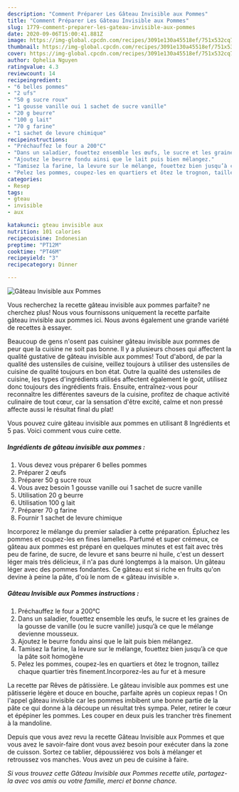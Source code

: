 ```yaml
---
description: "Comment Préparer Les Gâteau Invisible aux Pommes"
title: "Comment Préparer Les Gâteau Invisible aux Pommes"
slug: 1779-comment-preparer-les-gateau-invisible-aux-pommes
date: 2020-09-06T15:00:41.881Z
image: https://img-global.cpcdn.com/recipes/3091e130a45518ef/751x532cq70/gateau-invisible-aux-pommes-photo-principale-de-la-recette.jpg
thumbnail: https://img-global.cpcdn.com/recipes/3091e130a45518ef/751x532cq70/gateau-invisible-aux-pommes-photo-principale-de-la-recette.jpg
cover: https://img-global.cpcdn.com/recipes/3091e130a45518ef/751x532cq70/gateau-invisible-aux-pommes-photo-principale-de-la-recette.jpg
author: Ophelia Nguyen
ratingvalue: 4.3
reviewcount: 14
recipeingredient:
- "6 belles pommes"
- "2 ufs"
- "50 g sucre roux"
- "1 gousse vanille oui 1 sachet de sucre vanille"
- "20 g beurre"
- "100 g lait"
- "70 g farine"
- "1 sachet de levure chimique"
recipeinstructions:
- "Préchauffez le four a 200°C"
- "Dans un saladier, fouettez ensemble les œufs, le sucre et les graines de la gousse de vanille (ou le sucre vanille) jusqu’à ce que le mélange devienne mousseux."
- "Ajoutez le beurre fondu ainsi que le lait puis bien mélangez."
- "Tamisez la farine, la levure sur le mélange, fouettez bien jusqu’à ce que la pâte soit homogène"
- "Pelez les pommes, coupez-les en quartiers et ôtez le trognon, taillez chaque quartier très finement.Incorporez-les au fur et à mesure"
categories:
- Resep
tags:
- gteau
- invisible
- aux

katakunci: gteau invisible aux 
nutrition: 101 calories
recipecuisine: Indonesian
preptime: "PT12M"
cooktime: "PT46M"
recipeyield: "3"
recipecategory: Dinner

---
```



![Gâteau Invisible aux Pommes](https://img-global.cpcdn.com/recipes/3091e130a45518ef/751x532cq70/gateau-invisible-aux-pommes-photo-principale-de-la-recette.jpg)

Vous recherchez la recette gâteau invisible aux pommes parfaite? ne cherchez plus! Nous vous fournissons uniquement la recette parfaite gâteau invisible aux pommes ici. Nous avons également une grande variété de recettes à essayer.

Beaucoup de gens n'osent pas cuisiner gâteau invisible aux pommes de peur que la cuisine ne soit pas bonne. Il y a plusieurs choses qui affectent la qualité gustative de gâteau invisible aux pommes! Tout d'abord, de par la qualité des ustensiles de cuisine, veillez toujours à utiliser des ustensiles de cuisine de qualité toujours en bon état. Outre la qualité des ustensiles de cuisine, les types d'ingrédients utilisés affectent également le goût, utilisez donc toujours des ingrédients frais. Ensuite, entraînez-vous pour reconnaître les différentes saveurs de la cuisine, profitez de chaque activité culinaire de tout cœur, car la sensation d'être excité, calme et non pressé affecte aussi le résultat final du plat!

<!--inarticleads1-->

Vous pouvez cuire gâteau invisible aux pommes en utilisant 8 Ingrédients et 5 pas. Voici comment vous cuire cette.

##### Ingrédients de gâteau invisible aux pommes :

1. Vous devez vous préparer 6 belles pommes
1. Préparer 2 œufs
1. Préparer 50 g sucre roux
1. Vous avez besoin 1 gousse vanille oui 1 sachet de sucre vanille
1. Utilisation 20 g beurre
1. Utilisation 100 g lait
1. Préparer 70 g farine
1. Fournir 1 sachet de levure chimique


Incorporez le mélange du premier saladier à cette préparation. Épluchez les pommes et coupez-les en fines lamelles. Parfumé et super crémeux, ce gâteau aux pommes est préparé en quelques minutes et est fait avec très peu de farine, de sucre, de levure et sans beurre ni huile, c&#39;est un dessert léger mais très délicieux, il n&#39;a pas duré longtemps à la maison. Un gâteau léger avec des pommes fondantes. Ce gâteau est si riche en fruits qu&#39;on devine à peine la pâte, d&#39;où le nom de « gâteau invisible ». 

<!--inarticleads2-->

##### Gâteau Invisible aux Pommes instructions :

1. Préchauffez le four a 200°C
1. Dans un saladier, fouettez ensemble les œufs, le sucre et les graines de la gousse de vanille (ou le sucre vanille) jusqu’à ce que le mélange devienne mousseux.
1. Ajoutez le beurre fondu ainsi que le lait puis bien mélangez.
1. Tamisez la farine, la levure sur le mélange, fouettez bien jusqu’à ce que la pâte soit homogène
1. Pelez les pommes, coupez-les en quartiers et ôtez le trognon, taillez chaque quartier très finement.Incorporez-les au fur et à mesure


La recette par Rêves de pâtissière. Le gâteau invisible aux pommes est une pâtisserie légère et douce en bouche, parfaite après un copieux repas ! On l&#39;appel gâteau invisible car les pommes imbibent une bonne partie de la pâte ce qui donne à la découpe un résultat très sympa. Peler, retirer le cœur et épépiner les pommes. Les couper en deux puis les trancher très finement à la mandoline. 

<!--inarticleads1-->

<p>
Depuis que vous avez revu la recette Gâteau Invisible aux Pommes et que vous avez le savoir-faire dont vous avez besoin pour exécuter dans la zone de cuisson. Sortez ce tablier, dépoussiérez vos bols à mélanger et retroussez vos manches. Vous avez un peu de cuisine à faire.
</p>

<p>
<i>Si vous trouvez cette Gâteau Invisible aux Pommes recette utile, partagez-la avec vos amis ou votre famille, merci et bonne chance.</i>
</p>
